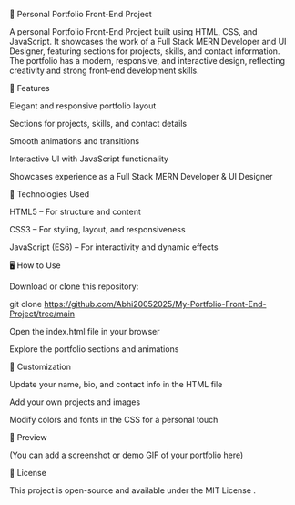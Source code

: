 💼 Personal Portfolio Front-End Project

A personal Portfolio Front-End Project built using HTML, CSS, and JavaScript.
It showcases the work of a Full Stack MERN Developer and UI Designer, featuring sections for projects, skills, and contact information.
The portfolio has a modern, responsive, and interactive design, reflecting creativity and strong front-end development skills.

🚀 Features

Elegant and responsive portfolio layout

Sections for projects, skills, and contact details

Smooth animations and transitions

Interactive UI with JavaScript functionality

Showcases experience as a Full Stack MERN Developer & UI Designer

🧠 Technologies Used

HTML5 – For structure and content

CSS3 – For styling, layout, and responsiveness

JavaScript (ES6) – For interactivity and dynamic effects

🖥️ How to Use

Download or clone this repository:

git clone https://github.com/Abhi20052025/My-Portfolio-Front-End-Project/tree/main


Open the index.html file in your browser

Explore the portfolio sections and animations

🧩 Customization

Update your name, bio, and contact info in the HTML file

Add your own projects and images

Modify colors and fonts in the CSS for a personal touch

📸 Preview

(You can add a screenshot or demo GIF of your portfolio here)

📄 License

This project is open-source and available under the MIT License
.
